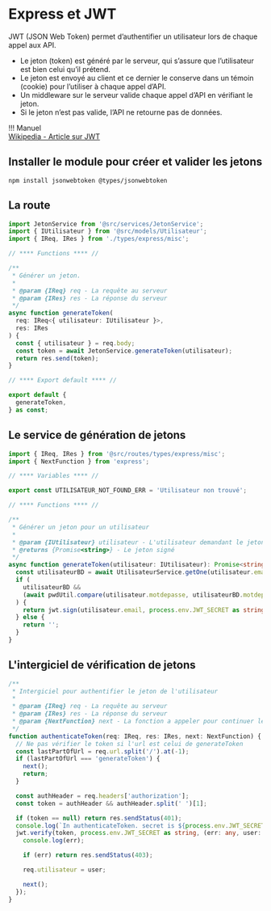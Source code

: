 # Express et JWT  

JWT (JSON Web Token) permet d’authentifier un utilisateur lors de chaque appel aux API.  

- Le jeton (token) est généré par le serveur, qui s’assure que l’utilisateur est bien celui qu’il prétend.  
- Le jeton est envoyé au client et ce dernier le conserve dans un témoin (cookie) pour l’utiliser à chaque appel d’API.  
- Un middleware sur le serveur valide chaque appel d’API en vérifiant le jeton.  
- Si le jeton n’est pas valide, l’API ne retourne pas de données.  

!!! Manuel  
    [Wikipedia - Article sur JWT](https://en.wikipedia.org/wiki/JSON_Web_Token)  


## Installer le module pour créer et valider les jetons  

``` nodejsrepl title="console"
npm install jsonwebtoken @types/jsonwebtoken
```

## La route  

``` ts title="jetonsRoute.ts"  
import JetonService from '@src/services/JetonService';
import { IUtilisateur } from '@src/models/Utilisateur';
import { IReq, IRes } from './types/express/misc';

// **** Functions **** //

/**
 * Générer un jeton.
 * 
 * @param {IReq} req - La requête au serveur
 * @param {IRes} res - La réponse du serveur
 */
async function generateToken(
  req: IReq<{ utilisateur: IUtilisateur }>,
  res: IRes
) {
  const { utilisateur } = req.body;
  const token = await JetonService.generateToken(utilisateur);
  return res.send(token);
}

// **** Export default **** //

export default {
  generateToken,
} as const;

```

## Le service de génération de jetons    


``` ts title="jetonsService.ts"  
import { IReq, IRes } from '@src/routes/types/express/misc';
import { NextFunction } from 'express';

// **** Variables **** //

export const UTILISATEUR_NOT_FOUND_ERR = 'Utilisateur non trouvé';

// **** Functions **** //

/**
 * Générer un jeton pour un utilisateur
 * 
 * @param {IUtilisateur} utilisateur - L'utilisateur demandant le jeton
 * @returns {Promise<string>} - Le jeton signé
 */
async function generateToken(utilisateur: IUtilisateur): Promise<string> {
  const utilisateurBD = await UtilisateurService.getOne(utilisateur.email);
  if (
    utilisateurBD &&
    (await pwdUtil.compare(utilisateur.motdepasse, utilisateurBD.motdepasse))
  ) {
    return jwt.sign(utilisateur.email, process.env.JWT_SECRET as string);
  } else {
    return '';
  }
}

```


## L'intergiciel de vérification de jetons  

``` ts title="jetonsService.ts"  
/**
 * Intergiciel pour authentifier le jeton de l'utilisateur
 * 
 * @param {IReq} req - La requête au serveur
 * @param {IRes} res - La réponse du serveur
 * @param {NextFunction} next - La fonction a appeler pour continuer le processus.
 */
function authenticateToken(req: IReq, res: IRes, next: NextFunction) {
  // Ne pas vérifier le token si l'url est celui de generateToken
  const lastPartOfUrl = req.url.split('/').at(-1);
  if (lastPartOfUrl === 'generateToken') {
    next();
    return;
  }

  const authHeader = req.headers['authorization'];
  const token = authHeader && authHeader.split(' ')[1];

  if (token == null) return res.sendStatus(401);
  console.log(`In authenticateToken. secret is ${process.env.JWT_SECRET}`);
  jwt.verify(token, process.env.JWT_SECRET as string, (err: any, user: any) => {
    console.log(err);

    if (err) return res.sendStatus(403);

    req.utilisateur = user;

    next();
  });
}

```

